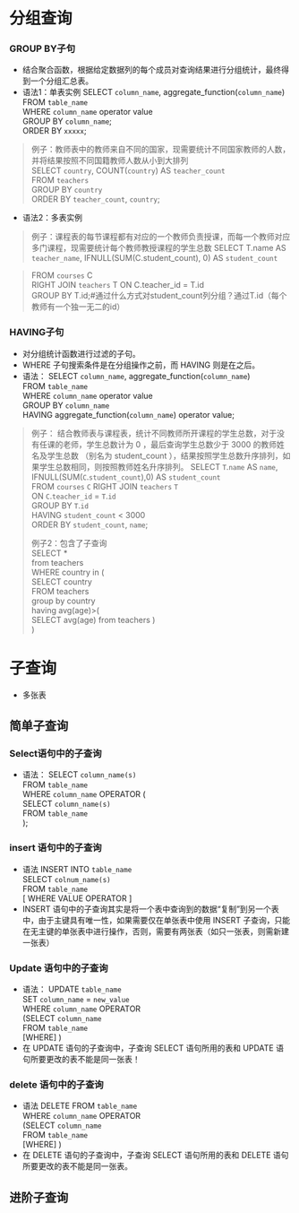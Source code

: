 # 分组查询
### GROUP BY子句
- 结合聚合函数，根据给定数据列的每个成员对查询结果进行分组统计，最终得到一个分组汇总表。
- 语法1：单表实例
SELECT `column_name`, aggregate_function(`column_name`)  
FROM `table_name`  
WHERE `column_name` operator value  
GROUP BY `column_name`;  
ORDER BY `xxxxx`;
> 例子：教师表中的教师来自不同的国家，现需要统计不同国家教师的人数，并将结果按照不同国籍教师人数从小到大排列  
> SELECT `country`, COUNT(`country`) AS `teacher_count`  
> FROM `teachers`  
> GROUP BY `country`  
> ORDER BY `teacher_count`, `country`;  

- 语法2：多表实例
> 例子：课程表的每节课程都有对应的一个教师负责授课，而每一个教师对应多门课程，现需要统计每个教师教授课程的学生总数
> SELECT T.name AS `teacher_name`, IFNULL(SUM(C.student_count), 0) AS `student_count`  
  
> FROM `courses` C    
> RIGHT JOIN `teachers` T ON C.teacher_id = T.id    
> GROUP BY T.id;#通过什么方式对student_count列分组？通过T.id（每个教师有一个独一无二的id）

### HAVING子句
- 对分组统计函数进行过滤的子句。
- WHERE 子句搜索条件是在分组操作之前，而 HAVING 则是在之后。
- 语法：
SELECT   `column_name`, aggregate_function(`column_name`)   
FROM     `table_name`   
WHERE    `column_name` operator value   
GROUP BY `column_name`   
HAVING   aggregate_function(`column_name`) operator value;
> 例子：
> 结合教师表与课程表，统计不同教师所开课程的学生总数，对于没有任课的老师，学生总数计为 0 ，最后查询学生总数少于 3000 的教师姓名及学生总数 （别名为 student_count ），结果按照学生总数升序排列，如果学生总数相同，则按照教师姓名升序排列。
> SELECT `T`.`name` AS `name`, IFNULL(SUM(`C`.`student_count`),0) AS `student_count`  
> FROM `courses` `C` RIGHT JOIN `teachers` `T`  
> ON `C`.`teacher_id` = `T`.`id`  
> GROUP BY `T`.`id`  
> HAVING `student_count` < 3000  
> ORDER BY `student_count`, `name`;
>  
> 例子2：包含了子查询  
> SELECT *  
> from teachers  
> WHERE country in (  
>     SELECT country  
>     FROM teachers  
>     group by country  
>     having avg(age)>(  
>       SELECT avg(age) from teachers
>     )  
>   )  


# 子查询
- 多张表
## 简单子查询
### Select语句中的子查询
- 语法：
SELECT `column_name(s)`  
FROM `table_name`  
WHERE `column_name` OPERATOR (  
    SELECT `column_name(s)`  
    FROM `table_name`  
);  

### insert 语句中的子查询
- 语法
  INSERT INTO `table_name`  
	SELECT `colnum_name(s)`  
	FROM `table_name`  
	[ WHERE VALUE OPERATOR ]  
- INSERT 语句中的子查询其实是将一个表中查询到的数据“复制”到另一个表中，由于主键具有唯一性，如果需要仅在单张表中使用 INSERT 子查询，只能在无主键的单张表中进行操作，否则，需要有两张表（如只一张表，则需新建一张表）

### Update 语句中的子查询
- 语法：
UPDATE `table_name`   
SET `column_name` = `new_value`  
WHERE `column_name` OPERATOR   
   (SELECT `column_name`   
   FROM `table_name`  
   [WHERE] )  
- 在 UPDATE 语句的子查询中，子查询 SELECT 语句所用的表和 UPDATE 语句所要更改的表不能是同一张表！
  
### delete 语句中的子查询
- 语法
DELETE FROM `table_name`  
WHERE `column_name` OPERATOR   
   (SELECT `column_name`  
   FROM `table_name`    
   [WHERE] )
- 在 DELETE 语句的子查询中，子查询 SELECT 语句所用的表和 DELETE 语句所要更改的表不能是同一张表。


## 进阶子查询

